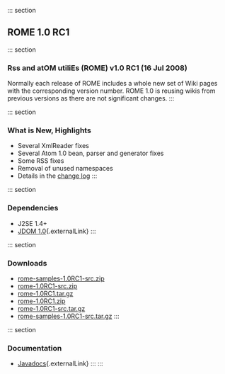 ::: section
## ROME 1.0 RC1

::: section
### Rss and atOM utiliEs (ROME) v1.0 RC1 (16 Jul 2008)

Normally each release of ROME includes a whole new set of Wiki pages
with the corresponding version number. ROME 1.0 is reusing wikis from
previous versions as there are not significant changes.
:::

::: section
### What is New, Highlights

-   Several XmlReader fixes
-   Several Atom 1.0 bean, parser and generator fixes
-   Some RSS fixes
-   Removal of unused namespaces
-   Details in the [change log](../ChangeLog.html)
:::

::: section
### Dependencies

-   J2SE 1.4+
-   [JDOM 1.0](http://www.jdom.org/){.externalLink}
:::

::: section
### Downloads

-   [rome-samples-1.0RC1-src.zip](./rome-samples-1.0RC1-src.zip)
-   [rome-1.0RC1-src.zip](./rome-1.0RC1-src.zip)
-   [rome-1.0RC1.tar.gz](./rome-1.0RC1.tar.gz)
-   [rome-1.0RC1.zip](./rome-1.0RC1.zip)
-   [rome-1.0RC1-src.tar.gz](./rome-1.0RC1-src.tar.gz)
-   [rome-samples-1.0RC1-src.tar.gz](./rome-samples-1.0RC1-src.tar.gz)
:::

::: section
### Documentation

-   [Javadocs](http://rome.dev.java.net/apidocs/1_0RC1/overview-summary.html){.externalLink}
:::
:::

